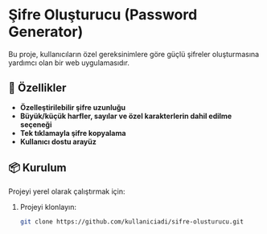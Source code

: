 # Şifre Oluşturucu (Password Generator)

Bu proje, kullanıcıların özel gereksinimlere göre güçlü şifreler oluşturmasına yardımcı olan bir web uygulamasıdır.

## 🚀 Özellikler

- **Özelleştirilebilir şifre uzunluğu**
- **Büyük/küçük harfler, sayılar ve özel karakterlerin dahil edilme seçeneği**
- **Tek tıklamayla şifre kopyalama**
- **Kullanıcı dostu arayüz**

## 📦 Kurulum

Projeyi yerel olarak çalıştırmak için:

1. Projeyi klonlayın:
   ```bash
   git clone https://github.com/kullaniciadi/sifre-olusturucu.git
